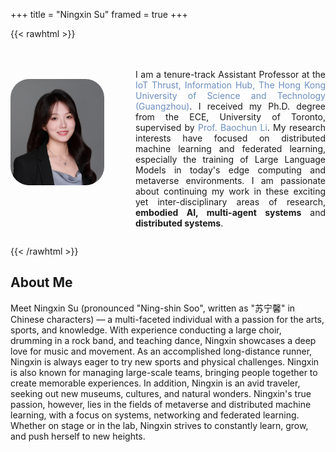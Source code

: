 +++
title = "Ningxin Su"
framed = true
+++

{{< rawhtml >}}
<style>
.profile-container {
    display: flex;
    align-items: center;
    gap: 30px;
    max-width: 800px;
    margin: 0 auto;
}

.profile-image {
    flex: 0 0 150px;
    text-align: center;
}

.profile-image img {
    width: 100%;
    border-radius: 30px;
    display: inline-block;
}

.profile-info {
    flex: 1;
    padding-top: 20px;
    text-align: justify;
}

.fa, .fas, .fab {
    padding-right: 5px;
    color: #555;
    font-size: 16px;
    width: 20px;
    text-align: center;
}

.no-underline {
    text-decoration: none;
}

p a {
    color: #6C8EBF;
}

p a:hover {
    color: #5A7DAF;
}

.icon-container {
    display: flex;
    justify-content: space-between;
    width: 100%;
    margin-top: 10px;
}

.icon-container a {
    flex: 1;
    text-align: center;
}

/* Mobile Responsive */
@media (max-width: 768px) {
  .profile-container {
    flex-direction: column;
    align-items: center;
    gap: 10px;
  }

  .profile-image {
    flex: 0 0 auto;
    width: 100%;
    max-width: 200px; /* Allow scaling up to 200px on mobile */
  }

  .profile-image img {
    width: 100%;
    height: auto;
  }

  .profile-info {
    flex: 0 0 auto;
    padding-top: 0;
    width: 100%;
    text-align: left;
    padding: 0 10px;
    box-sizing: border-box;
  }
}
</style>

<!-- Update Font Awesome to version 6 -->
<link rel="stylesheet" href="https://cdnjs.cloudflare.com/ajax/libs/font-awesome/6.5.1/css/all.min.css">

<div class="profile-container" style="display: flex;">
    <div class="profile-image">
        <img src="/assets/ningxinsu3.jpg" alt="Profile Photo">
        <br />
        <div class="icon-container">
            <a href="mailto:ningxinsu@hkust-gz.edu.cn">
                <i class="fas fa-envelope"></i>
            </a>
            <a href="https://scholar.google.ca/citations?user=XkeT3_8AAAAJ&hl=en">
                <i class="fas fa-graduation-cap"></i>
            </a>
            <a href="https://www.linkedin.com/in/ningxin-su-b11460264/">
                <i class="fab fa-linkedin"></i>
            </a>
            <a href="https://github.com/NingxinSu">
                <i class="fab fa-github"></i>
            </a>
        </div>
    </div>
    <div class="profile-info" style="flex-grow: 1; text-align: justify; margin-left: 20px;">
        <p>
        I am a tenure-track Assistant Professor at the <a href="https://www.hkust-gz.edu.cn/academics/hubs-and-thrust-areas/information-hub/internet-of-things/" class="no-underline"> IoT Thrust, Information Hub, The Hong Kong University of Science and Technology (Guangzhou)</a>. I received my Ph.D. degree from the ECE, University of Toronto, supervised by <a href="https://www.ece.toronto.ca/people/li-b/" class="no-underline">Prof. Baochun Li</a>. My research interests have focused on distributed machine learning and federated learning, especially the training of Large Language Models in today's edge computing and metaverse environments. I am passionate about continuing my work in these exciting yet inter-disciplinary areas of research, <strong>embodied AI, multi-agent systems</strong> and <strong> distributed systems</strong>.
        </p>
        <!-- <p>
        <a href="/assets/ningxin_cv.pdf"style="text-decoration: none;">Ningxin's Curriculum Vitae </a>as of December 2024. 
        </p> -->
    </div>
</div>

{{< /rawhtml >}}

## About Me
Meet Ningxin Su (pronounced "Ning-shin Soo", written as "苏宁馨" in Chinese characters) &mdash; a multi-faceted individual with a passion for the arts, sports, and knowledge. With experience conducting a large choir, drumming in a rock band, and teaching dance, Ningxin showcases a deep love for music and movement. As an accomplished long-distance runner, Ningxin is always eager to try new sports and physical challenges. Ningxin is also known for managing large-scale teams, bringing people together to create memorable experiences. In addition, Ningxin is an avid traveler, seeking out new museums, cultures, and natural wonders. Ningxin's true passion, however, lies in the fields of metaverse and distributed machine learning, with a focus on systems, networking and federated learning. Whether on stage or in the lab, Ningxin strives to constantly learn, grow, and push herself to new heights.
